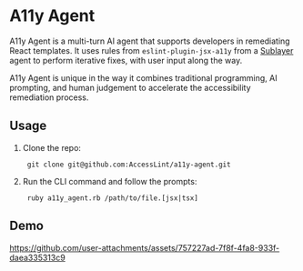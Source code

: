 # A11y Agent

A11y Agent is a multi-turn AI agent that supports developers in remediating React templates. It uses rules from `eslint-plugin-jsx-a11y` from a [Sublayer](https://github.com/sublayerapp/sublayer) agent to perform iterative fixes, with user input along the way.

A11y Agent is unique in the way it combines traditional programming, AI prompting, and human judgement to accelerate the accessibility remediation process.

## Usage

1. Clone the repo:

        git clone git@github.com:AccessLint/a11y-agent.git

2. Run the CLI command and follow the prompts:

        ruby a11y_agent.rb /path/to/file.[jsx|tsx]

## Demo

https://github.com/user-attachments/assets/757227ad-7f8f-4fa8-933f-daea335313c9

